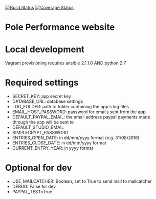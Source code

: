 [![Build Status](https://travis-ci.org/rebkwok/pp_web.svg?branch=master)](https://travis-ci.org/rebkwok/pp_web)
[![Coverage Status](https://coveralls.io/repos/rebkwok/pp_web/badge.svg)](https://coveralls.io/r/rebkwok/pp_web)


# Pole Performance website

# Local development

Vagrant provisioning requires ansible 2.1.1.0 AND python 2.7

# Required settings

- SECRET_KEY: app secret key
- DATABASE_URL: database settings
- LOG_FOLDER: path to folder containing the app's log files
- EMAIL_HOST_PASSWORD: password for emails sent from the app
- DEFAULT_PAYPAL_EMAIL: the email address paypal payments made through the app will be sent to
- DEFAULT_STUDIO_EMAIL
- SIMPLECRYPT_PASSWORD
- ENTRIES_OPEN_DATE: in dd/mm/yyyy format (e.g. 31/08/2016)
- ENTRIES_CLOSE_DATE: in dd/mm/yyyy format
- CURRENT_ENTRY_YEAR: in yyyy format

# Optional for dev
- USE_MAILCATCHER: Boolean, set to True to send mail to mailcatcher
- DEBUG: False for dev
- PAYPAL_TEST=True

